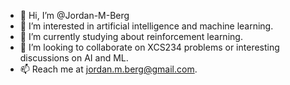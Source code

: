 - 👋 Hi, I’m @Jordan-M-Berg
- 👀 I’m interested in artificial intelligence and machine learning.
- 🌱 I’m currently studying about reinforcement learning.
- 💞️ I’m looking to collaborate on XCS234 problems or interesting discussions on AI and ML.
- 📫 Reach me at jordan.m.berg@gmail.com.

<!---
Jordan-M-Berg/Jordan-M-Berg is a ✨ special ✨ repository because its `README.md` (this file) appears on your GitHub profile.
You can click the Preview link to take a look at your changes.
--->
